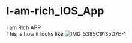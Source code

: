 # I-am-rich_IOS_App

I am Rich APP 
<br>
This is how it looks like
![IMG_5385C9135D7E-1](https://github.com/Salvatore-2512/I-am-rich_IOS_App/assets/120792423/9207f087-7c3f-4e9f-8114-5eb9ea20902e)
